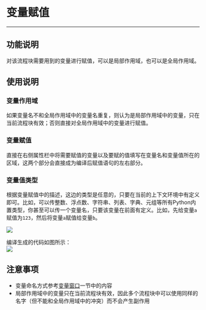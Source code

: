 # 变量赋值
---
## 功能说明
对该流程块需要用到的变量进行赋值，可以是局部作用域，也可以是全局作用域。

## 使用说明
### 变量作用域
如果变量名不和全局作用域中的变量名重复，则认为是局部作用域中的变量，只在当前流程块有效；否则直接对全局作用域中的变量进行赋值。

### 变量赋值
直接在右侧属性栏中将需要赋值的变量以及要赋的值填写在变量名和变量值所在的区域，这两个部分会直接成为编译后赋值语句的左右部分。

### 变量值类型
根据变量赋值中的描述，这边的类型是任意的，只要在当前的上下文环境中有定义即可。比如，可以传整数、浮点数、字符串、列表、字典、元组等所有Python内置类型，你甚至可以传一个变量名，只要该变量在前面有定义。比如，先给变量`a`赋值为`123`，然后将变量`a`赋值给变量`b`。

![](../../_book/pic/4.1/4.1.1/assign1.png)

编译生成的代码如图所示：                     
![](../../_book/pic/4.1/4.1.1/assign2.png)

## 注意事项
* 变量命名方式参考[变量窗口](../../2.7.md)一节中的内容
* 局部作用域中的变量只在当前流程块有效，因此多个流程块中可以使用同样的名字（但不能和全局作用域中的冲突）而不会产生副作用